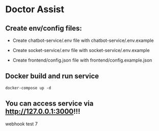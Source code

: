 # Doctor Assist

## Create env/config files:

- Create chatbot-service/.env file with chatbot-service/.env.example

- Create socket-service/.env file with socket-service/.env.example

- Create frontend/config.json file with frontend/config.example.json

## Docker build and run service

```
docker-compose up -d
```

## You can access service via http://127.0.0.1:3000!!!

webhook test 7
